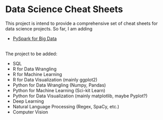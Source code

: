 # Data Science Cheat Sheets
This project is intend to provide a comprehensive set of cheat sheets for data science projects. So far, I am adding 

- [PySpark for Big Data](https://github.com/SijieLyu/Data-Science-Cheat-Sheets/tree/main/PySpark)

<br>
The project to be added: <br>

- SQL
- R for Data Wrangling
- R for Machine Learning
- R for Data Visualization (mainly ggplot2)
- Python for Data Wrangling (Numpy, Pandas)
- Python for Machine Learning (Sci-kit Learn)
- Python for Data Visualization (mainly matplotlib, maybe Pyplot?)
- Deep Learning
- Natural Language Processing (Regex, SpaCy, etc.)
- Computer Vision
